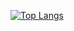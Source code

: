 [![Top Langs](https://github-readme-stats.vercel.app/api/top-langs/?username=RottenFishbone&layout=compact&theme=nord)](https://github.com/anuraghazra/github-readme-stats)
